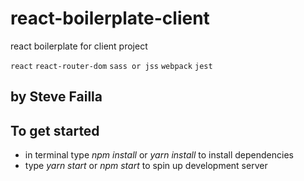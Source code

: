# react-boilerplate-client

react boilerplate for client project 

`react` `react-router-dom` `sass or jss` `webpack` `jest`

## by Steve Failla

## To get started
- in terminal type *npm install* or *yarn install* to install dependencies
- type *yarn start* or *npm start* to spin up development server
